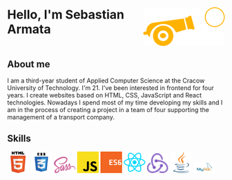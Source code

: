 <div>
	<h1 style="display: flex; justify-content: center;">Hello, I'm Sebastian Armata <img src="https://github.com/SebastianArmata22/SebastianArmata22/blob/main/logo_armata.png" /></h1>
	<h2>About me</h2>
	<p>I am a third-year student of Applied Computer Science at the Cracow University of Technology. I'm 21. I've been interested in frontend for four years. I create websites based on HTML, CSS, JavaScript and React technologies. Nowadays I spend most of my time developing my skills and I am in the process of creating a project in a team of four supporting the management of a transport company.</p>
	<h2>Skills</h2>
	<span align="center">
		<img width="50px" src="https://github.com/SebastianArmata22/SebastianArmata22/blob/main/html5-with-wordmark-color.svg" alt="html5">
		<img width="50px" src="https://github.com/SebastianArmata22/SebastianArmata22/blob/main/css3(1).svg" alt="css3">
		<img width="50px" src="https://github.com/SebastianArmata22/SebastianArmata22/blob/main/sass-1.svg" alt="sass">
		<img width="50px" src="https://github.com/SebastianArmata22/SebastianArmata22/blob/main/javascript-js-seeklogo.com.svg" alt="javascript">
		<img width="50px" src="https://github.com/SebastianArmata22/SebastianArmata22/blob/main/es6.svg" alt="es6">
		<img width="50px" src="https://github.com/SebastianArmata22/SebastianArmata22/blob/main/reactjs-icon.svg" alt="react">
		<img width="50px" src="https://github.com/SebastianArmata22/SebastianArmata22/blob/main/redux.svg" alt="redux">
		<img width="50px" src="https://github.com/SebastianArmata22/SebastianArmata22/blob/main/java-icon.svg" alt="java">
		<img width="50px" src="https://github.com/SebastianArmata22/SebastianArmata22/blob/main/mysql-ar21.svg" alt="mysql">
	</span>
</div>
<!--
**SebastianArmata22/SebastianArmata22** is a ✨ _special_ ✨ repository because its `README.md` (this file) appears on your GitHub profile.

Here are some ideas to get you started:

- 🔭 I’m currently working on ...
- 🌱 I’m currently learning ...
- 👯 I’m looking to collaborate on ...
- 🤔 I’m looking for help with ...
- 💬 Ask me about ...
- 📫 How to reach me: ...
- 😄 Pronouns: ...
- ⚡ Fun fact: ...
-->
